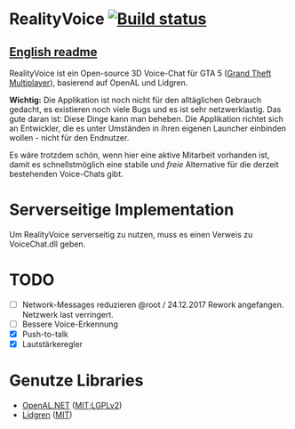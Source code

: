 # RealityVoice [![Build status](https://ci.appveyor.com/api/projects/status/j13w2gt9rwfcfqxs/branch/master?svg=true)](https://ci.appveyor.com/project/Cryma/realityvoice/branch/master)

## [English readme](README_EN.md)

RealityVoice ist ein Open-source 3D Voice-Chat für GTA 5 ([Grand Theft Multiplayer](https://gt-mp.net/)), basierend auf OpenAL und Lidgren.

**Wichtig:** Die Applikation ist noch nicht für den alltäglichen Gebrauch gedacht, es existieren noch viele Bugs und es ist sehr netzwerklastig. Das gute daran ist: Diese Dinge kann man beheben. Die Applikation richtet sich an Entwickler, die es unter Umständen in ihren eigenen Launcher einbinden wollen - nicht für den Endnutzer.

Es wäre trotzdem schön, wenn hier eine aktive Mitarbeit vorhanden ist, damit es schnellstmöglich eine stabile und *freie* Alternative für die derzeit bestehenden Voice-Chats gibt.

# Serverseitige Implementation
Um RealityVoice serverseitig zu nutzen, muss es einen Verweis zu VoiceChat.dll geben.

# TODO
  - [ ] Network-Messages reduzieren
		@root / 24.12.2017
		Rework angefangen. Netzwerk last verringert. 
  - [ ] Bessere Voice-Erkennung
  - [X] Push-to-talk
  - [X] Lautstärkeregler

# Genutze Libraries
  * [OpenAL.NET](https://github.com/DevJohnC/OpenAL.NET/) ([MIT](https://github.com/DevJohnC/OpenAL.NET/blob/master/mit);[LGPLv2](https://github.com/DevJohnC/OpenAL.NET/blob/master/lgpl))
  * [Lidgren](https://github.com/lidgren/lidgren-network-gen3/) ([MIT](https://github.com/lidgren/lidgren-network-gen3/blob/master/LICENSE))
